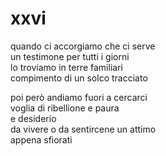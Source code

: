 # xxvi

quando ci accorgiamo che ci serve  
un testimone per tutti i giorni  
lo troviamo in terre familiari  
compimento di un solco tracciato

poi però andiamo fuori a cercarci  
voglia di ribellione e paura  
e desiderio  
da vivere o da sentircene un attimo  
appena sfiorati
